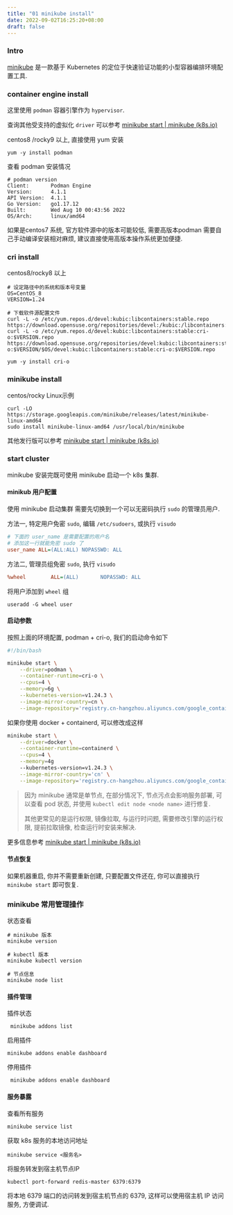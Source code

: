 ```yaml
---
title: "01 minikube install"
date: 2022-09-02T16:25:20+08:00
draft: false
---
```


### Intro

[minikube](https://minikube.sigs.k8s.io/) 是一款基于 Kubernetes 的定位于快速验证功能的小型容器编排环境配置工具.



### container engine install

这里使用 `podman` 容器引擎作为 `hypervisor`. 

查询其他受支持的虚拟化 `driver` 可以参考 [minikube start | minikube (k8s.io)](https://minikube.sigs.k8s.io/docs/start/#what-youll-need)



centos8 /rocky9 以上, 直接使用 yum 安装

```shell
yum -y install podman
```

查看 podman 安装情况

```shell
# podman version
Client:       Podman Engine
Version:      4.1.1
API Version:  4.1.1
Go Version:   go1.17.12
Built:        Wed Aug 10 00:43:56 2022
OS/Arch:      linux/amd64
```

如果是centos7 系统, 官方软件源中的版本可能较低, 需要高版本podman 需要自己手动编译安装相对麻烦, 建议直接使用高版本操作系统更加便捷.



### cri install

centos8/rocky8 以上

```shell
# 设定路径中的系统和版本号变量
OS=CentOS_8
VERSION=1.24

# 下载软件源配置文件
curl -L -o /etc/yum.repos.d/devel:kubic:libcontainers:stable.repo https://download.opensuse.org/repositories/devel:/kubic:/libcontainers:/stable/$OS/devel:kubic:libcontainers:stable.repo
curl -L -o /etc/yum.repos.d/devel:kubic:libcontainers:stable:cri-o:$VERSION.repo https://download.opensuse.org/repositories/devel:kubic:libcontainers:stable:cri-o:$VERSION/$OS/devel:kubic:libcontainers:stable:cri-o:$VERSION.repo

yum -y install cri-o
```



### minikube install

centos/rocky Linux示例

```shell
curl -LO https://storage.googleapis.com/minikube/releases/latest/minikube-linux-amd64
sudo install minikube-linux-amd64 /usr/local/bin/minikube
```

其他发行版可以参考 [minikube start | minikube (k8s.io)](https://minikube.sigs.k8s.io/docs/start/)



### start cluster

minikube 安装完既可使用 minikube 启动一个 k8s 集群.



#### minikub 用户配置

使用 minikube 启动集群 需要先切换到一个可以无密码执行 `sudo` 的管理员用户.

方法一, 特定用户免密 `sudo`, 编辑 `/etc/sudoers`, 或执行 `visudo` 

```ini
# 下面的 user_name 是需要配置的用户名
# 添加这一行就能免密 sudo 了
user_name ALL=(ALL:ALL) NOPASSWD: ALL
```

方法二, 管理员组免密 `sudo`, 执行 `visudo` 

```ini
%wheel        ALL=(ALL)       NOPASSWD: ALL
```

将用户添加到 `wheel` 组

```shell
useradd -G wheel user
```



#### 启动参数

按照上面的环境配置, podman + cri-o, 我们的启动命令如下

```bash
#!/bin/bash

minikube start \
    --driver=podman \
    --container-runtime=cri-o \
    --cpus=4 \
    --memory=6g \
    --kubernetes-version=v1.24.3 \
    --image-mirror-country=cn \
    --image-repository='registry.cn-hangzhou.aliyuncs.com/google_containers'
```



如果你使用 docker + containerd, 可以修改成这样

```bash
minikube start \
    --driver=docker \
    --container-runtime=containerd \
    --cpus=4 \
    --memory=4g
    --kubernetes-version=v1.24.3 \
    --image-mirror-country='cn' \
    --image-repository='registry.cn-hangzhou.aliyuncs.com/google_containers' 
```



> 因为 minikube 通常是单节点, 在部分情况下, 节点污点会影响服务部署, 可以查看 pod 状态, 并使用 `kubectl edit node <node name>` 进行修复.
>
> 其他更常见的是运行权限, 镜像拉取, 与运行时问题, 需要修改引擎的运行权限, 提前拉取镜像, 检查运行时安装来解决.

更多信息参考 [minikube start | minikube (k8s.io)](https://minikube.sigs.k8s.io/docs/start/)



#### 节点恢复

如果机器重启, 你并不需要重新创建, 只要配置文件还在, 你可以直接执行 `minikube start` 即可恢复.



### minikube 常用管理操作

状态查看

```shell
# minikube 版本
minikube version

# kubectl 版本
minikube kubectl version

# 节点信息
minikube node list
```



#### 插件管理

插件状态

```shell
 minikube addons list
```

启用插件

```shell
minikube addons enable dashboard
```

停用插件

```shell
 minikube addons enable dashboard
```



#### 服务暴露

查看所有服务

```shell
minikube service list
```

获取 k8s 服务的本地访问地址

```shell
minikube service <服务名>
```

将服务转发到宿主机节点IP

```shell
kubectl port-forward redis-master 6379:6379
```

将本地 6379 端口的访问转发到宿主机节点的 6379, 这样可以使用宿主机 IP 访问服务, 方便调试.
